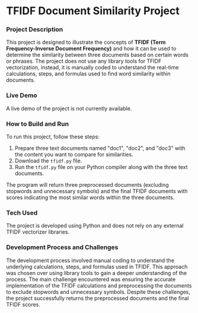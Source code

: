 # TFIDF Document Similarity Project

### Project Description
This project is designed to illustrate the concepts of **TFIDF (Term Frequency-Inverse Document Frequency)** and how it can be used to determine the similarity between three documents based on certain words or phrases. The project does not use any library tools for TFIDF vectorization, instead, it is manually coded to understand the real-time calculations, steps, and formulas used to find word similarity within documents.

### Live Demo
A live demo of the project is not currently available. 

### How to Build and Run
To run this project, follow these steps:
1. Prepare three text documents named "doc1", "doc2", and "doc3" with the content you want to compare for similarities.
2. Download the `tfidf.py` file.
3. Run the `tfidf.py` file on your Python compiler along with the three text documents.

The program will return three preprocessed documents (excluding stopwords and unnecessary symbols) and the final TFIDF documents with scores indicating the most similar words within the three documents.

### Tech Used 
The project is developed using Python and does not rely on any external TFIDF vectorizer libraries.

### Development Process and Challenges 
The development process involved manual coding to understand the underlying calculations, steps, and formulas used in TFIDF. This approach was chosen over using library tools to gain a deeper understanding of the process. The main challenge encountered was ensuring the accurate implementation of the TFIDF calculations and preprocessing the documents to exclude stopwords and unnecessary symbols. Despite these challenges, the project successfully returns the preprocessed documents and the final TFIDF scores.

